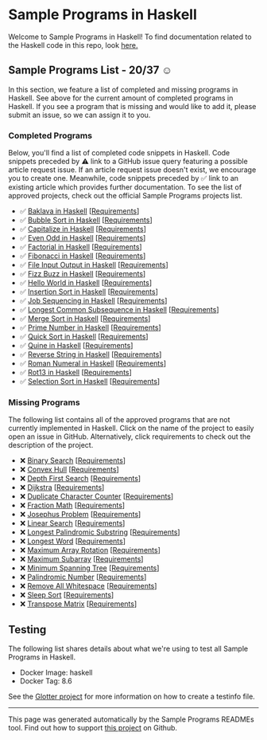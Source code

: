 # Sample Programs in Haskell

Welcome to Sample Programs in Haskell! To find documentation related to the Haskell code in this repo, look [here.](https://sampleprograms.io/languages/haskell)

## Sample Programs List - 20/37 :relaxed:

In this section, we feature a list of completed and missing programs in Haskell. See above for the current amount of completed programs in Haskell. If you see a program that is missing and would like to add it, please submit an issue, so we can assign it to you.

### Completed Programs

Below, you'll find a list of completed code snippets in Haskell. Code snippets preceded by :warning: link to a GitHub issue query featuring a possible article request issue. If an article request issue doesn't exist, we encourage you to create one. Meanwhile, code snippets preceded by :white_check_mark: link to an existing article which provides further documentation. To see the list of approved projects, check out the official Sample Programs projects list.

- :white_check_mark: [Baklava in Haskell](https://sampleprograms.io/projects/baklava/haskell) [[Requirements](https://sampleprograms.io/projects/baklava)]
- :white_check_mark: [Bubble Sort in Haskell](https://sampleprograms.io/projects/bubble-sort/haskell) [[Requirements](https://sampleprograms.io/projects/bubble-sort)]
- :white_check_mark: [Capitalize in Haskell](https://sampleprograms.io/projects/capitalize/haskell) [[Requirements](https://sampleprograms.io/projects/capitalize)]
- :white_check_mark: [Even Odd in Haskell](https://sampleprograms.io/projects/even-odd/haskell) [[Requirements](https://sampleprograms.io/projects/even-odd)]
- :white_check_mark: [Factorial in Haskell](https://sampleprograms.io/projects/factorial/haskell) [[Requirements](https://sampleprograms.io/projects/factorial)]
- :white_check_mark: [Fibonacci in Haskell](https://sampleprograms.io/projects/fibonacci/haskell) [[Requirements](https://sampleprograms.io/projects/fibonacci)]
- :white_check_mark: [File Input Output in Haskell](https://sampleprograms.io/projects/file-input-output/haskell) [[Requirements](https://sampleprograms.io/projects/file-input-output)]
- :white_check_mark: [Fizz Buzz in Haskell](https://sampleprograms.io/projects/fizz-buzz/haskell) [[Requirements](https://sampleprograms.io/projects/fizz-buzz)]
- :white_check_mark: [Hello World in Haskell](https://sampleprograms.io/projects/hello-world/haskell) [[Requirements](https://sampleprograms.io/projects/hello-world)]
- :white_check_mark: [Insertion Sort in Haskell](https://sampleprograms.io/projects/insertion-sort/haskell) [[Requirements](https://sampleprograms.io/projects/insertion-sort)]
- :white_check_mark: [Job Sequencing in Haskell](https://sampleprograms.io/projects/job-sequencing/haskell) [[Requirements](https://sampleprograms.io/projects/job-sequencing)]
- :white_check_mark: [Longest Common Subsequence in Haskell](https://sampleprograms.io/projects/longest-common-subsequence/haskell) [[Requirements](https://sampleprograms.io/projects/longest-common-subsequence)]
- :white_check_mark: [Merge Sort in Haskell](https://sampleprograms.io/projects/merge-sort/haskell) [[Requirements](https://sampleprograms.io/projects/merge-sort)]
- :white_check_mark: [Prime Number in Haskell](https://sampleprograms.io/projects/prime-number/haskell) [[Requirements](https://sampleprograms.io/projects/prime-number)]
- :white_check_mark: [Quick Sort in Haskell](https://sampleprograms.io/projects/quick-sort/haskell) [[Requirements](https://sampleprograms.io/projects/quick-sort)]
- :white_check_mark: [Quine in Haskell](https://sampleprograms.io/projects/quine/haskell) [[Requirements](https://sampleprograms.io/projects/quine)]
- :white_check_mark: [Reverse String in Haskell](https://sampleprograms.io/projects/reverse-string/haskell) [[Requirements](https://sampleprograms.io/projects/reverse-string)]
- :white_check_mark: [Roman Numeral in Haskell](https://sampleprograms.io/projects/roman-numeral/haskell) [[Requirements](https://sampleprograms.io/projects/roman-numeral)]
- :white_check_mark: [Rot13 in Haskell](https://sampleprograms.io/projects/rot13/haskell) [[Requirements](https://sampleprograms.io/projects/rot13)]
- :white_check_mark: [Selection Sort in Haskell](https://sampleprograms.io/projects/selection-sort/haskell) [[Requirements](https://sampleprograms.io/projects/selection-sort)]

### Missing Programs

The following list contains all of the approved programs that are not currently implemented in Haskell. Click on the name of the project to easily open an issue in GitHub. Alternatively, click requirements to check out the description of the project.

- :x: [Binary Search](https://github.com/TheRenegadeCoder/sample-programs/issues/new?assignees=&labels=enhancement&template=code-snippet-request.md&title=Add+Binary+Search+in+haskell) [[Requirements](https://sampleprograms.io/projects/binary-search)]
- :x: [Convex Hull](https://github.com/TheRenegadeCoder/sample-programs/issues/new?assignees=&labels=enhancement&template=code-snippet-request.md&title=Add+Convex+Hull+in+haskell) [[Requirements](https://sampleprograms.io/projects/convex-hull)]
- :x: [Depth First Search](https://github.com/TheRenegadeCoder/sample-programs/issues/new?assignees=&labels=enhancement&template=code-snippet-request.md&title=Add+Depth+First+Search+in+haskell) [[Requirements](https://sampleprograms.io/projects/depth-first-search)]
- :x: [Dijkstra](https://github.com/TheRenegadeCoder/sample-programs/issues/new?assignees=&labels=enhancement&template=code-snippet-request.md&title=Add+Dijkstra+in+haskell) [[Requirements](https://sampleprograms.io/projects/dijkstra)]
- :x: [Duplicate Character Counter](https://github.com/TheRenegadeCoder/sample-programs/issues/new?assignees=&labels=enhancement&template=code-snippet-request.md&title=Add+Duplicate+Character+Counter+in+haskell) [[Requirements](https://sampleprograms.io/projects/duplicate-character-counter)]
- :x: [Fraction Math](https://github.com/TheRenegadeCoder/sample-programs/issues/new?assignees=&labels=enhancement&template=code-snippet-request.md&title=Add+Fraction+Math+in+haskell) [[Requirements](https://sampleprograms.io/projects/fraction-math)]
- :x: [Josephus Problem](https://github.com/TheRenegadeCoder/sample-programs/issues/new?assignees=&labels=enhancement&template=code-snippet-request.md&title=Add+Josephus+Problem+in+haskell) [[Requirements](https://sampleprograms.io/projects/josephus-problem)]
- :x: [Linear Search](https://github.com/TheRenegadeCoder/sample-programs/issues/new?assignees=&labels=enhancement&template=code-snippet-request.md&title=Add+Linear+Search+in+haskell) [[Requirements](https://sampleprograms.io/projects/linear-search)]
- :x: [Longest Palindromic Substring](https://github.com/TheRenegadeCoder/sample-programs/issues/new?assignees=&labels=enhancement&template=code-snippet-request.md&title=Add+Longest+Palindromic+Substring+in+haskell) [[Requirements](https://sampleprograms.io/projects/longest-palindromic-substring)]
- :x: [Longest Word](https://github.com/TheRenegadeCoder/sample-programs/issues/new?assignees=&labels=enhancement&template=code-snippet-request.md&title=Add+Longest+Word+in+haskell) [[Requirements](https://sampleprograms.io/projects/longest-word)]
- :x: [Maximum Array Rotation](https://github.com/TheRenegadeCoder/sample-programs/issues/new?assignees=&labels=enhancement&template=code-snippet-request.md&title=Add+Maximum+Array+Rotation+in+haskell) [[Requirements](https://sampleprograms.io/projects/maximum-array-rotation)]
- :x: [Maximum Subarray](https://github.com/TheRenegadeCoder/sample-programs/issues/new?assignees=&labels=enhancement&template=code-snippet-request.md&title=Add+Maximum+Subarray+in+haskell) [[Requirements](https://sampleprograms.io/projects/maximum-subarray)]
- :x: [Minimum Spanning Tree](https://github.com/TheRenegadeCoder/sample-programs/issues/new?assignees=&labels=enhancement&template=code-snippet-request.md&title=Add+Minimum+Spanning+Tree+in+haskell) [[Requirements](https://sampleprograms.io/projects/minimum-spanning-tree)]
- :x: [Palindromic Number](https://github.com/TheRenegadeCoder/sample-programs/issues/new?assignees=&labels=enhancement&template=code-snippet-request.md&title=Add+Palindromic+Number+in+haskell) [[Requirements](https://sampleprograms.io/projects/palindromic-number)]
- :x: [Remove All Whitespace](https://github.com/TheRenegadeCoder/sample-programs/issues/new?assignees=&labels=enhancement&template=code-snippet-request.md&title=Add+Remove+All+Whitespace+in+haskell) [[Requirements](https://sampleprograms.io/projects/remove-all-whitespace)]
- :x: [Sleep Sort](https://github.com/TheRenegadeCoder/sample-programs/issues/new?assignees=&labels=enhancement&template=code-snippet-request.md&title=Add+Sleep+Sort+in+haskell) [[Requirements](https://sampleprograms.io/projects/sleep-sort)]
- :x: [Transpose Matrix](https://github.com/TheRenegadeCoder/sample-programs/issues/new?assignees=&labels=enhancement&template=code-snippet-request.md&title=Add+Transpose+Matrix+in+haskell) [[Requirements](https://sampleprograms.io/projects/transpose-matrix)]

## Testing

The following list shares details about what we're using to test all Sample Programs in Haskell.

- Docker Image: haskell
- Docker Tag: 8.6

See the [Glotter project](https://github.com/auroq/glotter) for more information on how to create a testinfo file.

---

This page was generated automatically by the Sample Programs READMEs tool. Find out how to support [this project](https://github.com/TheRenegadeCoder/sample-programs-readmes) on Github.